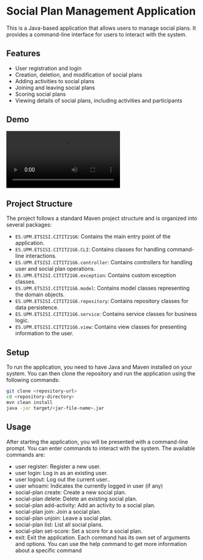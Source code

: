 

# Social Plan Management Application

This is a Java-based application that allows users to manage social plans. It provides a command-line interface for users to interact with the system.

## Features

- User registration and login
- Creation, deletion, and modification of social plans
- Adding activities to social plans
- Joining and leaving social plans
- Scoring social plans
- Viewing details of social plans, including activities and participants

## Demo

![](demo.webm)

## Project Structure

The project follows a standard Maven project structure and is organized into several packages:

- `ES.UPM.ETSISI.CITIT21G6`: Contains the main entry point of the application.
- `ES.UPM.ETSISI.CITIT21G6.CLI`: Contains classes for handling command-line interactions.
- `ES.UPM.ETSISI.CITIT21G6.controller`: Contains controllers for handling user and social plan operations.
- `ES.UPM.ETSISI.CITIT21G6.exception`: Contains custom exception classes.
- `ES.UPM.ETSISI.CITIT21G6.model`: Contains model classes representing the domain objects.
- `ES.UPM.ETSISI.CITIT21G6.repository`: Contains repository classes for data persistence.
- `ES.UPM.ETSISI.CITIT21G6.service`: Contains service classes for business logic.
- `ES.UPM.ETSISI.CITIT21G6.view`: Contains view classes for presenting information to the user.

## Setup

To run the application, you need to have Java and Maven installed on your system. You can then clone the repository and run the application using the following commands:

```bash
git clone <repository-url>
cd <repository-directory>
mvn clean install
java -jar target/<jar-file-name>.jar
```

## Usage
After starting the application, you will be presented with a command-line prompt. You can enter commands to interact with the system. The available commands are:  
- user register: Register a new user.
- user login: Log in as an existing user.
- user logout: Log out the current user..
- user whoami: Indicates the currently logged in user (if any)
- social-plan create: Create a new social plan.
- social-plan delete: Delete an existing social plan.
- social-plan add-activity: Add an activity to a social plan.
- social-plan join: Join a social plan.
- social-plan unjoin: Leave a social plan.
- social-plan list: List all social plans.
- social-plan set-score: Set a score for a social plan.
- exit: Exit the application.
Each command has its own set of arguments and options. You can use the help command to get more information about a specific command

